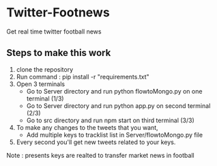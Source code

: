 # Twitter-Footnews
Get real time twitter football news

## Steps to make this work 
1) clone the repository 
2) Run command : pip install -r "requirements.txt" 
3) Open 3 terminals 
   * Go to Server directory and run python flowtoMongo.py on one terminal (1/3) 
   * Go to Server directory and run python app.py on second terminal (2/3) 
   * Go to src directory and run npm start on third terminal (3/3)
4) To make any changes to the tweets that you want, 
   * Add multiple keys to tracklist list in Server/flowtoMongo.py file 
5) Every second you'll get new tweets related to your keys. 

Note : presents keys are realted to transfer market news in football
